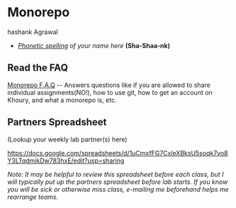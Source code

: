 # Monorepo

hashank Agrawal
* *[Phonetic spelling](https://dictionary.cambridge.org/us/help/phonetics.html) of your name here* **(Sha-Shaa-nk)**

## Read the FAQ

[Monorepo F.A.Q](./faq.md) -- Answers questions like if you are allowed to share individual assignments(NO!), how to use git, how to get an account on Khoury, and what a monorepo is, etc.

## Partners Spreadsheet
(Lookup your weekly lab partner(s) here)

https://docs.google.com/spreadsheets/d/1uCmxfFG7CxleXBksU5soqk7vo8Y3LTqdmikDw783hxE/edit?usp=sharing

*Note: It may be helpful to review this spreadsheet before each class, but I will typically put up the partners spreadsheet before lab starts. If you know you will be sick or otherwise miss class, e-mailing me beforehand helps me rearrange teams.*
